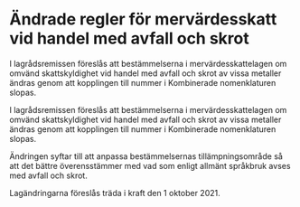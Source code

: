 # Ändrade regler för mervärdesskatt vid handel med avfall och skrot

I lagrådsremissen föreslås att bestämmelserna i mervärdesskattelagen om omvänd skattskyldighet vid handel med avfall och skrot av vissa metaller ändras genom att kopplingen till nummer i Kombinerade nomenklaturen slopas.

I lagrådsremissen föreslås att bestämmelserna i mervärdesskattelagen om omvänd skattskyldighet vid handel med avfall och skrot av vissa metaller ändras genom att kopplingen till nummer i Kombinerade nomenklaturen slopas.

Ändringen syftar till att anpassa bestämmelsernas tillämpningsområde så att det bättre överensstämmer med vad som enligt allmänt språkbruk avses med avfall och skrot.

Lagändringarna föreslås träda i kraft den 1 oktober 2021.
